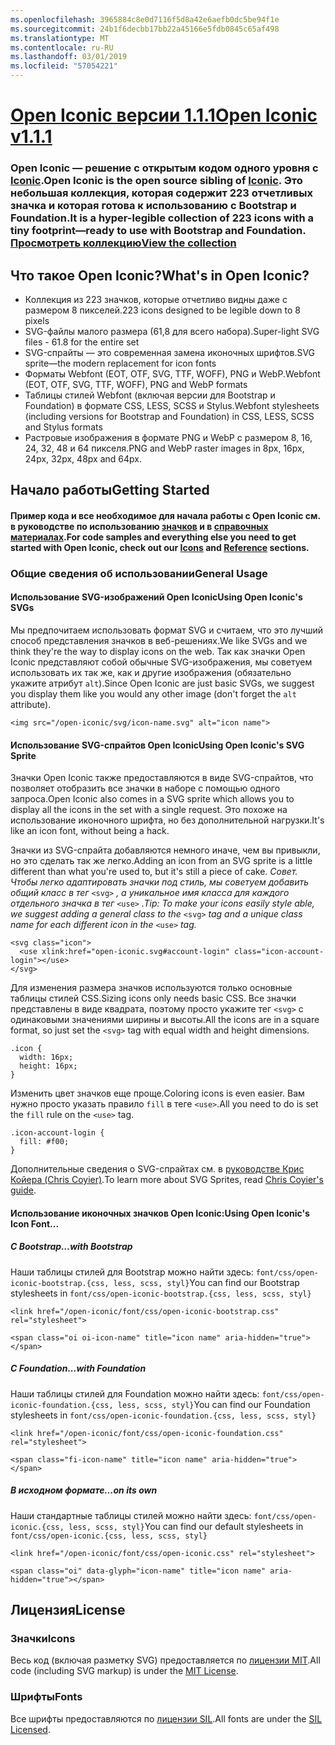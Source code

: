 ```yaml
---
ms.openlocfilehash: 3965884c8e0d7116f5d8a42e6aefb0dc5be94f1e
ms.sourcegitcommit: 24b1f6decbb17bb22a45166e5fdb0845c65af498
ms.translationtype: MT
ms.contentlocale: ru-RU
ms.lasthandoff: 03/01/2019
ms.locfileid: "57054221"
---
```

<a name="open-iconic-v111httpuseiconiccomopen"></a>[<span data-ttu-id="b7eda-101">Open Iconic версии 1.1.1</span><span class="sxs-lookup"><span data-stu-id="b7eda-101">Open Iconic v1.1.1</span></span>](http://useiconic.com/open)
===========

### <a name="open-iconic-is-the-open-source-sibling-of-iconichttpuseiconiccom-it-is-a-hyper-legible-collection-of-223-icons-with-a-tiny-footprintmdashready-to-use-with-bootstrap-and-foundation-view-the-collectionhttpuseiconiccomopenicons"></a><span data-ttu-id="b7eda-102">Open Iconic — решение с открытым кодом одного уровня с [Iconic](http://useiconic.com).</span><span class="sxs-lookup"><span data-stu-id="b7eda-102">Open Iconic is the open source sibling of [Iconic](http://useiconic.com).</span></span> <span data-ttu-id="b7eda-103">Это небольшая коллекция, которая содержит 223 отчетливых значка и которая готова к использованию с Bootstrap и Foundation.</span><span class="sxs-lookup"><span data-stu-id="b7eda-103">It is a hyper-legible collection of 223 icons with a tiny footprint&mdash;ready to use with Bootstrap and Foundation.</span></span> [<span data-ttu-id="b7eda-104">Просмотреть коллекцию</span><span class="sxs-lookup"><span data-stu-id="b7eda-104">View the collection</span></span>](http://useiconic.com/open#icons)



## <a name="whats-in-open-iconic"></a><span data-ttu-id="b7eda-105">Что такое Open Iconic?</span><span class="sxs-lookup"><span data-stu-id="b7eda-105">What's in Open Iconic?</span></span>

* <span data-ttu-id="b7eda-106">Коллекция из 223 значков, которые отчетливо видны даже с размером 8 пикселей.</span><span class="sxs-lookup"><span data-stu-id="b7eda-106">223 icons designed to be legible down to 8 pixels</span></span>
* <span data-ttu-id="b7eda-107">SVG-файлы малого размера (61,8 для всего набора).</span><span class="sxs-lookup"><span data-stu-id="b7eda-107">Super-light SVG files - 61.8 for the entire set</span></span> 
* <span data-ttu-id="b7eda-108">SVG-спрайты &mdash; это современная замена иконочных шрифтов.</span><span class="sxs-lookup"><span data-stu-id="b7eda-108">SVG sprite&mdash;the modern replacement for icon fonts</span></span>
* <span data-ttu-id="b7eda-109">Форматы Webfont (EOT, OTF, SVG, TTF, WOFF), PNG и WebP.</span><span class="sxs-lookup"><span data-stu-id="b7eda-109">Webfont (EOT, OTF, SVG, TTF, WOFF), PNG and WebP formats</span></span>
* <span data-ttu-id="b7eda-110">Таблицы стилей Webfont (включая версии для Bootstrap и Foundation) в формате CSS, LESS, SCSS и Stylus.</span><span class="sxs-lookup"><span data-stu-id="b7eda-110">Webfont stylesheets (including versions for Bootstrap and Foundation) in CSS, LESS, SCSS and Stylus formats</span></span>
* <span data-ttu-id="b7eda-111">Растровые изображения в формате PNG и WebP с размером 8, 16, 24, 32, 48 и 64 пикселя.</span><span class="sxs-lookup"><span data-stu-id="b7eda-111">PNG and WebP raster images in 8px, 16px, 24px, 32px, 48px and 64px.</span></span>


## <a name="getting-started"></a><span data-ttu-id="b7eda-112">Начало работы</span><span class="sxs-lookup"><span data-stu-id="b7eda-112">Getting Started</span></span>

#### <a name="for-code-samples-and-everything-else-you-need-to-get-started-with-open-iconic-check-out-our-iconshttpuseiconiccomopenicons-and-referencehttpuseiconiccomopenreference-sections"></a><span data-ttu-id="b7eda-113">Пример кода и все необходимое для начала работы с Open Iconic см. в руководстве по использованию [значков](http://useiconic.com/open#icons) и в [справочных материалах](http://useiconic.com/open#reference).</span><span class="sxs-lookup"><span data-stu-id="b7eda-113">For code samples and everything else you need to get started with Open Iconic, check out our [Icons](http://useiconic.com/open#icons) and [Reference](http://useiconic.com/open#reference) sections.</span></span>

### <a name="general-usage"></a><span data-ttu-id="b7eda-114">Общие сведения об использовании</span><span class="sxs-lookup"><span data-stu-id="b7eda-114">General Usage</span></span>

#### <a name="using-open-iconics-svgs"></a><span data-ttu-id="b7eda-115">Использование SVG-изображений Open Iconic</span><span class="sxs-lookup"><span data-stu-id="b7eda-115">Using Open Iconic's SVGs</span></span>

<span data-ttu-id="b7eda-116">Мы предпочитаем использовать формат SVG и считаем, что это лучший способ представления значков в веб-решениях.</span><span class="sxs-lookup"><span data-stu-id="b7eda-116">We like SVGs and we think they're the way to display icons on the web.</span></span> <span data-ttu-id="b7eda-117">Так как значки Open Iconic представляют собой обычные SVG-изображения, мы советуем использовать их так же, как и другие изображения (обязательно укажите атрибут `alt`).</span><span class="sxs-lookup"><span data-stu-id="b7eda-117">Since Open Iconic are just basic SVGs, we suggest you display them like you would any other image (don't forget the `alt` attribute).</span></span>

```
<img src="/open-iconic/svg/icon-name.svg" alt="icon name">
```

#### <a name="using-open-iconics-svg-sprite"></a><span data-ttu-id="b7eda-118">Использование SVG-спрайтов Open Iconic</span><span class="sxs-lookup"><span data-stu-id="b7eda-118">Using Open Iconic's SVG Sprite</span></span>

<span data-ttu-id="b7eda-119">Значки Open Iconic также предоставляются в виде SVG-спрайтов, что позволяет отобразить все значки в наборе с помощью одного запроса.</span><span class="sxs-lookup"><span data-stu-id="b7eda-119">Open Iconic also comes in a SVG sprite which allows you to display all the icons in the set with a single request.</span></span> <span data-ttu-id="b7eda-120">Это похоже на использование иконочного шрифта, но без дополнительной нагрузки.</span><span class="sxs-lookup"><span data-stu-id="b7eda-120">It's like an icon font, without being a hack.</span></span>

<span data-ttu-id="b7eda-121">Значки из SVG-спрайта добавляются немного иначе, чем вы привыкли, но это сделать так же легко.</span><span class="sxs-lookup"><span data-stu-id="b7eda-121">Adding an icon from an SVG sprite is a little different than what you're used to, but it's still a piece of cake.</span></span> <span data-ttu-id="b7eda-122">*Совет. Чтобы легко адаптировать значки под стиль, мы советуем добавить общий класс в тег*  `<svg>` *, а уникальное имя класса для каждого отдельного значка в тег* `<use>` *.*</span><span class="sxs-lookup"><span data-stu-id="b7eda-122">*Tip: To make your icons easily style able, we suggest adding a general class to the* `<svg>` *tag and a unique class name for each different icon in the* `<use>` *tag.*</span></span>  

```
<svg class="icon">
  <use xlink:href="open-iconic.svg#account-login" class="icon-account-login"></use>
</svg>
```

<span data-ttu-id="b7eda-123">Для изменения размера значков используются только основные таблицы стилей CSS.</span><span class="sxs-lookup"><span data-stu-id="b7eda-123">Sizing icons only needs basic CSS.</span></span> <span data-ttu-id="b7eda-124">Все значки представлены в виде квадрата, поэтому просто укажите тег `<svg>` с одинаковыми значениями ширины и высоты.</span><span class="sxs-lookup"><span data-stu-id="b7eda-124">All the icons are in a square format, so just set the `<svg>` tag with equal width and height dimensions.</span></span>

```
.icon {
  width: 16px;
  height: 16px;
}
```

<span data-ttu-id="b7eda-125">Изменить цвет значков еще проще.</span><span class="sxs-lookup"><span data-stu-id="b7eda-125">Coloring icons is even easier.</span></span> <span data-ttu-id="b7eda-126">Вам нужно просто указать правило `fill` в теге `<use>`.</span><span class="sxs-lookup"><span data-stu-id="b7eda-126">All you need to do is set the `fill` rule on the `<use>` tag.</span></span>

```
.icon-account-login {
  fill: #f00;
}
```

<span data-ttu-id="b7eda-127">Дополнительные сведения о SVG-спрайтах см. в [руководстве Крис Койера (Chris Coyier)](http://css-tricks.com/svg-sprites-use-better-icon-fonts/).</span><span class="sxs-lookup"><span data-stu-id="b7eda-127">To learn more about SVG Sprites, read [Chris Coyier's guide](http://css-tricks.com/svg-sprites-use-better-icon-fonts/).</span></span>

#### <a name="using-open-iconics-icon-font"></a><span data-ttu-id="b7eda-128">Использование иконочных значков Open Iconic:</span><span class="sxs-lookup"><span data-stu-id="b7eda-128">Using Open Iconic's Icon Font...</span></span>


##### <a name="with-bootstrap"></a><span data-ttu-id="b7eda-129">С Bootstrap</span><span class="sxs-lookup"><span data-stu-id="b7eda-129">…with Bootstrap</span></span>

<span data-ttu-id="b7eda-130">Наши таблицы стилей для Bootstrap можно найти здесь: `font/css/open-iconic-bootstrap.{css, less, scss, styl}`</span><span class="sxs-lookup"><span data-stu-id="b7eda-130">You can find our Bootstrap stylesheets in `font/css/open-iconic-bootstrap.{css, less, scss, styl}`</span></span>


```
<link href="/open-iconic/font/css/open-iconic-bootstrap.css" rel="stylesheet">
```


```
<span class="oi oi-icon-name" title="icon name" aria-hidden="true"></span>
```

##### <a name="with-foundation"></a><span data-ttu-id="b7eda-131">С Foundation</span><span class="sxs-lookup"><span data-stu-id="b7eda-131">…with Foundation</span></span>

<span data-ttu-id="b7eda-132">Наши таблицы стилей для Foundation можно найти здесь: `font/css/open-iconic-foundation.{css, less, scss, styl}`</span><span class="sxs-lookup"><span data-stu-id="b7eda-132">You can find our Foundation stylesheets in `font/css/open-iconic-foundation.{css, less, scss, styl}`</span></span>

```
<link href="/open-iconic/font/css/open-iconic-foundation.css" rel="stylesheet">
```


```
<span class="fi-icon-name" title="icon name" aria-hidden="true"></span>
```

##### <a name="on-its-own"></a><span data-ttu-id="b7eda-133">В исходном формате</span><span class="sxs-lookup"><span data-stu-id="b7eda-133">…on its own</span></span>

<span data-ttu-id="b7eda-134">Наши стандартные таблицы стилей можно найти здесь: `font/css/open-iconic.{css, less, scss, styl}`</span><span class="sxs-lookup"><span data-stu-id="b7eda-134">You can find our default stylesheets in `font/css/open-iconic.{css, less, scss, styl}`</span></span>

```
<link href="/open-iconic/font/css/open-iconic.css" rel="stylesheet">
```

```
<span class="oi" data-glyph="icon-name" title="icon name" aria-hidden="true"></span>
```


## <a name="license"></a><span data-ttu-id="b7eda-135">Лицензия</span><span class="sxs-lookup"><span data-stu-id="b7eda-135">License</span></span>

### <a name="icons"></a><span data-ttu-id="b7eda-136">Значки</span><span class="sxs-lookup"><span data-stu-id="b7eda-136">Icons</span></span>

<span data-ttu-id="b7eda-137">Весь код (включая разметку SVG) предоставляется по [лицензии MIT](http://opensource.org/licenses/MIT).</span><span class="sxs-lookup"><span data-stu-id="b7eda-137">All code (including SVG markup) is under the [MIT License](http://opensource.org/licenses/MIT).</span></span>

### <a name="fonts"></a><span data-ttu-id="b7eda-138">Шрифты</span><span class="sxs-lookup"><span data-stu-id="b7eda-138">Fonts</span></span>

<span data-ttu-id="b7eda-139">Все шрифты предоставляются по [лицензии SIL](http://scripts.sil.org/cms/scripts/page.php?item_id=OFL_web).</span><span class="sxs-lookup"><span data-stu-id="b7eda-139">All fonts are under the [SIL Licensed](http://scripts.sil.org/cms/scripts/page.php?item_id=OFL_web).</span></span>

